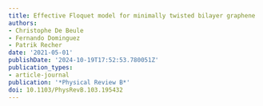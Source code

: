```yaml
---
title: Effective Floquet model for minimally twisted bilayer graphene
authors:
- Christophe De Beule
- Fernando Dominguez
- Patrik Recher
date: '2021-05-01'
publishDate: '2024-10-19T17:52:53.780051Z'
publication_types:
- article-journal
publication: '*Physical Review B*'
doi: 10.1103/PhysRevB.103.195432
---
```

